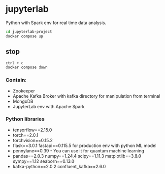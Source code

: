 # jupyterlab
Python with Spark env for real time data analysis.

```bash
cd jupyterlab-project
docker compose up
```

## stop

```bash
ctrl + c 
docker compose down
```

### Contain: 
- Zookeeper
- Apache Kafka Broker with kafka directory for manipulation from terminal
- MongoDB
- JupyterLab env with Apache Spark

### Python libraries
- tensorflow==2.15.0
- torch==2.0.1
- torchvision==0.15.2
- flask==3.0.1 fastapi==0.115.5 for production env with python ML model 
- pennylane==0.39 - You can use it for quantum machine learning
- pandas==2.0.3 numpy==1.24.4 scipy==1.11.3 matplotlib==3.8.0 sympy==1.12 seaborn==0.13.0
- kafka-python==2.0.2 confluent_kafka==2.6.0
